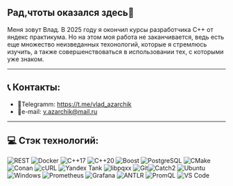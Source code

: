 ## Рад,чтоты оказался здесь👋
Меня зовут Влад. В 2025 году я окончил курсы разработчика С++ от яндекс практикума. Но на этом моя работа не заканчивается, ведь есть еще множество неизведанных техонологий, которые я стремлюсь изучить, а также совершенствоваться в использовании тех, с которыми уже знаком.
____
## 📞 Контакты:
  + 📱Telegramm: https://t.me/vlad_azarchik
  + 📨e-mail: v.azarchik@mail.ru
____
## 💻 Стэк технологий:
![REST](https://img.shields.io/badge/REST-API-FF6F61?style=for-the-badge) ![Docker](https://img.shields.io/badge/Docker-2496ED?style=for-the-badge&logo=docker&logoColor=white) ![C++17](https://img.shields.io/badge/C++17-00599C?style=for-the-badge&logo=c%2B%2B&logoColor=white) ![C++20](https://img.shields.io/badge/C++20-00599C?style=for-the-badge&logo=c%2B%2B&logoColor=white) ![Boost](https://img.shields.io/badge/Boost-1570B6?style=for-the-badge&logo=boost&logoColor=white) ![PostgreSQL](https://img.shields.io/badge/PostgreSQL-4169E1?style=for-the-badge&logo=postgresql&logoColor=white) ![CMake](https://img.shields.io/badge/CMake-064F8C?style=for-the-badge&logo=cmake&logoColor=white) ![Conan](https://img.shields.io/badge/Conan-669933?style=for-the-badge&logo=conan&logoColor=white) ![cURL](https://img.shields.io/badge/cURL-073551?style=for-the-badge&logo=curl&logoColor=white) ![Yandex Tank](https://img.shields.io/badge/Yandex_Tank-FF0000?style=for-the-badge) ![libpqxx](https://img.shields.io/badge/libpqxx-4169E1?style=for-the-badge) ![Git](https://img.shields.io/badge/Git-F05032?style=for-the-badge&logo=git&logoColor=white)![Catch2](https://img.shields.io/badge/Catch2-00BFFF?style=for-the-badge) ![Ubuntu](https://img.shields.io/badge/Ubuntu-E95420?style=for-the-badge&logo=ubuntu&logoColor=white) ![Windows](https://img.shields.io/badge/Windows-0078D6?style=for-the-badge&logo=windows&logoColor=white) ![Prometheus](https://img.shields.io/badge/Prometheus-E6522C?style=for-the-badge&logo=prometheus&logoColor=white) ![Grafana](https://img.shields.io/badge/Grafana-F46800?style=for-the-badge&logo=grafana&logoColor=white) ![ANTLR](https://img.shields.io/badge/ANTLR-9B4F96?style=for-the-badge&logo=antlr&logoColor=white) ![PromQL](https://img.shields.io/badge/PromQL-E6522C?style=for-the-badge&logo=prometheus&logoColor=white) ![VS Code](https://img.shields.io/badge/VS_Code-007ACC?style=for-the-badge&logo=visual-studio-code&logoColor=white)


<!--
**Azarchik-Vladislav/Azarchik-Vladislav** is a ✨ _special_ ✨ repository because its `README.md` (this file) appears on your GitHub profile.

Here are some ideas to get you started:

- 🔭 I’m currently working on ...
- 🌱 I’m currently learning ...
- 👯 I’m looking to collaborate on ...
- 🤔 I’m looking for help with ...
- 💬 Ask me about ...
- 📫 How to reach me: ...
- 😄 Pronouns: ...
- ⚡ Fun fact: ...
-->
